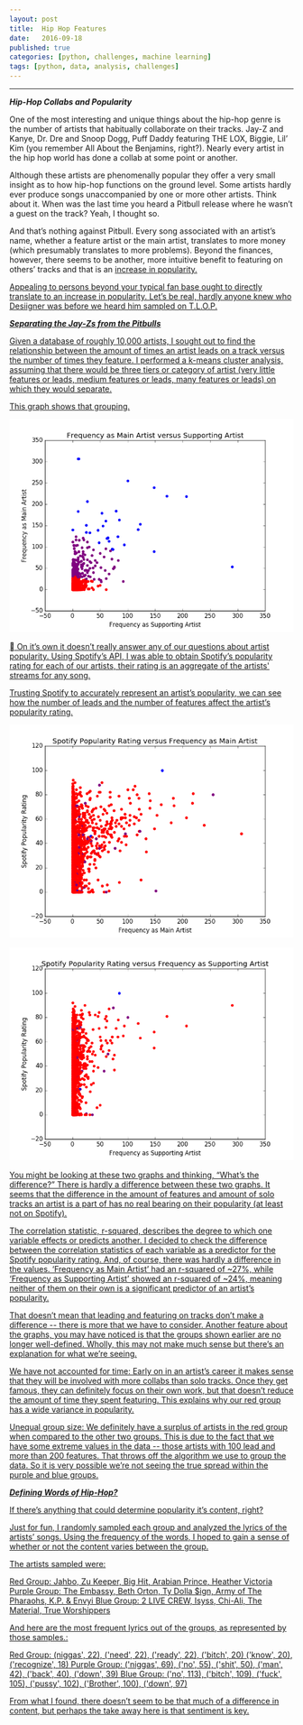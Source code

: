 ```yaml
---
layout: post
title:  Hip Hop Features
date:   2016-09-18
published: true
categories: [python, challenges, machine learning]
tags: [python, data, analysis, challenges]
---
```



***************
***Hip-Hop Collabs and Popularity***


One of the most interesting and unique things about the hip-hop genre is the
number of artists that habitually collaborate on their tracks. Jay-Z and Kanye,
Dr. Dre and Snoop Dogg, Puff Daddy featuring THE LOX, Biggie, Lil’ Kim (you
remember All About the Benjamins, right?). Nearly every artist in the hip hop
world has done a collab at some point or another.

Although these artists are phenomenally popular they offer a very small insight
as to how hip-hop functions on the ground level. Some artists hardly ever
produce songs unaccompanied by one or more other artists. Think about it. When
was the last time you heard a Pitbull release where he wasn’t a guest on the
track? Yeah, I thought so.

And that’s nothing against Pitbull. Every song associated with an artist’s name,
whether a feature artist or the main artist, translates to more money (which
presumably translates to more problems). Beyond the finances, however, there
seems to be another, more intuitive benefit to featuring on others’ tracks and
that is an <u>increase in popularity.

Appealing to persons beyond your typical fan base ought to directly translate
to an increase in popularity. Let’s be real, hardly anyone knew who Desiigner
was before we heard him sampled on T.L.O.P.

***Separating the Jay-Zs from the Pitbulls***

Given a database of roughly 10,000 artists, I sought out to find the relationship
between the amount of times an artist leads on a track versus the number of
times they feature. I performed a k-means cluster analysis, assuming that there would be
three tiers or category of artist (very little features or leads, medium features
or leads, many features or leads) on which they would separate.



This graph shows that grouping.

![](assets/Main_v_support.png)





On it’s own it doesn’t really answer any of our questions about artist popularity.
Using Spotify’s API, I was able to obtain Spotify’s popularity rating for each
of our artists, their rating is an aggregate of the artists' streams for any song.

Trusting Spotify to accurately represent an artist’s popularity, we can see how
the number of leads and the number of features affect the artist’s popularity rating.

![](assets/Main_v_popularity.png)

![](assets/MSupport_v_popularity.png)




You might be looking at these two graphs and thinking, “What’s the difference?”
There is hardly a difference between these two graphs. It seems that
the difference in the amount of features and amount of solo tracks an artist is
a part of has no real bearing on their popularity (at least not on Spotify).


The correlation statistic, r-squared, describes the degree to which one variable
effects or predicts another. I decided to check the difference between the
correlation statistics of each variable as a predictor for the Spotify popularity
rating. And, of course, there was hardly a difference in the values.
‘Frequency as Main Artist’ had an r-squared of ~27%, while ‘Frequency as Supporting
Artist’ showed an r-squared of ~24%, meaning neither of them on their own is a
significant predictor of an artist’s popularity.

That doesn’t mean that leading and featuring on tracks don’t make a difference -- there
is more that we have to consider. Another feature about the graphs, you may have
noticed is that the groups shown earlier are no longer well-defined. Wholly, this
may not make much sense but there’s an explanation for what we’re seeing.

We have not accounted for time: Early on in an artist’s career it makes sense that
they will be involved with more collabs than solo tracks. Once they get famous,
they can definitely focus on their own work, but that doesn’t reduce the amount
of time they spent featuring. This explains why our red group has a wide variance
in popularity.

Unequal group size: We definitely have a surplus of artists in the red group when
compared to the other two groups. This is due to the fact that we have some extreme
values in the data -- those artists with 100 lead and more than 200 features.
That throws off the algorithm we use to group the data. So it is very possible
we’re not seeing the true spread within the purple and blue groups.


***Defining Words of Hip-Hop?***

If there’s anything that could determine popularity it’s content, right?

Just for fun, I randomly sampled each group and analyzed the lyrics of the
artists’ songs. Using the frequency of the words, I hoped to gain a sense of
whether or not the content varies between the group.

The artists sampled were:

Red Group: Jahbo, Zu Keeper, Big Hit, Arabian Prince, Heather Victoria
Purple Group: The Embassy, Beth Orton, Ty Dolla $ign, Army of The Pharaohs, K.P. & Envyi
Blue Group: 2 LIVE CREW, Isyss, Chi-Ali, The Material, True Worshippers

And here are the most frequent lyrics out of the groups, as represented by those samples.:

Red Group: (niggas', 22), ('need', 22), ('ready', 22),  ('bitch', 20) ('know', 20), ('recognize', 18)
Purple Group: ('niggas', 69), ('no', 55), ('shit', 50), ('man', 42), ('back', 40), ('down', 39)
Blue Group: ('no', 113), ('bitch', 109), ('fuck', 105), ('pussy', 102), ('Brother', 100), ('down', 97)

From what I found, there doesn’t seem to be that much of a difference in content,
but perhaps the take away here is that sentiment is key.
